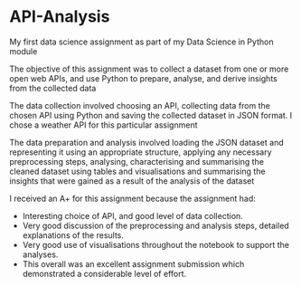# API-Analysis
My first data science assignment as part of my Data Science in Python module

The objective of this assignment was to collect a dataset from one or more open web
APIs, and use Python to prepare, analyse, and derive insights from the collected data

The data collection involved choosing an API, collecting data from the chosen API using
Python and saving the collected dataset in JSON format. I chose a weather API for this
particular assignment

The data preparation and analysis involved loading the JSON dataset and representing it
using an appropriate structure, applying any necessary preprocessing steps, analysing,
characterising and summarising the cleaned dataset using tables and visualisations and 
summarising the insights that were gained as a result of the analysis of the dataset

I received an A+ for this assignment because the assignment had:
- Interesting choice of API, and good level of data collection.
- Very good discussion of the preprocessing and analysis steps, detailed explanations of the results.
- Very good use of visualisations throughout the notebook to support the analyses.
- This overall was an excellent assignment submission which demonstrated a considerable level of effort.
